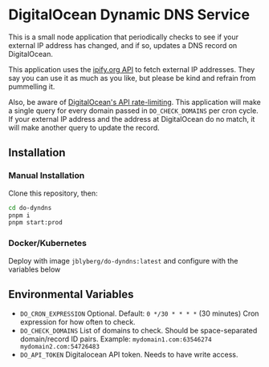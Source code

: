 # DigitalOcean Dynamic DNS Service

This is a small node application that periodically checks to see if your external IP address has changed, and if so, updates a DNS record on DigitalOcean.

This application uses the [ipify.org API](https://www.ipify.org/) to fetch external IP addresses. They say you can use it as much as you like, but please be kind and refrain from pummelling it.

Also, be aware of [DigitalOcean's API rate-limiting](https://docs.digitalocean.com/reference/api/api-reference/#section/Introduction/Rate-Limit). This application will make a single query for every domain passed in `DO_CHECK_DOMAINS` per cron cycle. If your external IP address and the address at DigitalOcean do no match, it will make another query to update the record.

## Installation

### Manual Installation

Clone this repository, then:

```sh
cd do-dyndns
pnpm i
pnpm start:prod
```

### Docker/Kubernetes

Deploy with image `jblyberg/do-dyndns:latest` and configure with the variables below

## Environmental Variables

- `DO_CRON_EXPRESSION` Optional. Default: `0 */30 * * * *` (30 minutes) Cron expression for how often to check.
- `DO_CHECK_DOMAINS` List of domains to check. Should be space-separated domain/record ID pairs. Example: `mydomain1.com:63546274 mydomain2.com:54726483`
- `DO_API_TOKEN` Digitalocean API token. Needs to have write access.

